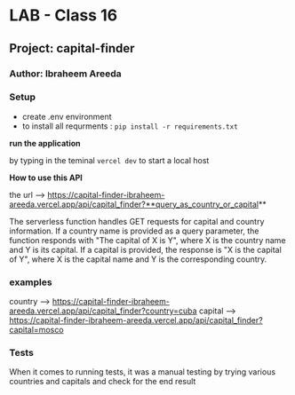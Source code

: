 # LAB - Class 16
## Project: capital-finder
### Author: Ibraheem Areeda


### Setup
- create .env environment 
- to install all requrments : `pip install -r requirements.txt`

**run the application**

by typing in the teminal `vercel dev` to start a local host 


**How to use this API** 

the url --> https://capital-finder-ibraheem-areeda.vercel.app/api/capital_finder?**query_as_country_or_capital**


The serverless function handles GET requests for capital and country information. If a country name is provided as a query parameter, the function responds with "The capital of X is Y", where X is the country name and Y is its capital. If a capital is provided, the response is "X is the capital of Y", where X is the capital name and Y is the corresponding country.

### examples

country --> https://capital-finder-ibraheem-areeda.vercel.app/api/capital_finder?country=cuba
capital --> https://capital-finder-ibraheem-areeda.vercel.app/api/capital_finder?capital=mosco

  
### Tests
When it comes to running tests, it was a manual testing by trying various countries and capitals and check for the end result

 
 

